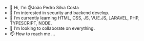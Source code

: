 - 👋 Hi, I’m @João Pedro Silva Costa
- 👀 I’m interested in security and backend develop.
- 🌱 I’m currently learning HTML, CSS, JS, VUE.JS, LARAVEL, PHP, TYPESCRIPT, NODE.
- 💞️ I’m looking to collaborate on everything.
- 📫 How to reach me ...

<!---
 is a ✨ special ✨ repository because its `README.md` (this file) appears on your GitHub profile.
You can click the Preview link to take a look at your changes.
--->
